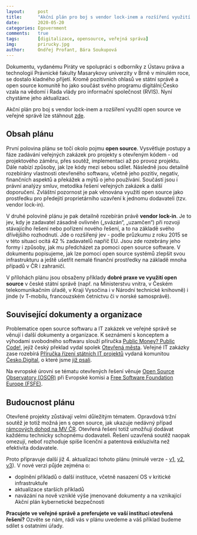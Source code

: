 ```yaml
---
layout:     post
title:      "Akční plán pro boj s vendor lock-inem a rozšíření využití open source ve veřejné správě"
date:       2020-05-20
categories: Egovernment  
comments:   true
tags:       [digitalizace, opensource, veřejná správa]
img:        prirucky.jpg
author:     Ondřej Profant, Bára Soukupová
---
```


Dokumentu, vydanému Piráty ve spolupráci s odborníky z Ústavu práva a technologií Právnické fakulty Masarykovy univerzity v Brně v minulém roce, se dostalo kladného přijetí. Kromě pozitivních ohlasů ve státní správě a open source komunitě ho jako součást svého programu digitální;Česko vzala na vědomí i Rada vlády pro informační společnost (RVIS). Nyní chystáme jeho aktualizaci.

<!--more-->
Akční plán pro boj s vendor lock-inem a rozšíření využití open source ve veřejné správě lze stáhnout [zde](https://www.profant.eu/assets/pdf/akcni-plan-opensource-v3.pdf).

## Obsah plánu

První polovina plánu se točí okolo pojmu **open source**. Vysvětluje postupy a fáze zadávání veřejných zakázek pro projekty s otevřeným kódem - od projektového záměru, přes soutěž,  implementaci až po provoz projektu. Dále nabízí způsoby, jak lze kódy mezi sebou sdílet.
Následně jsou detailně rozebírány vlastnosti otevřeného softwaru, včetně jeho pozitiv, negativ, finančních aspektů a překážek a mýtů o jeho používání. Součástí jsou i právní analýzy smluv, metodika řešení veřejných zakázek a další doporučení. Zvláštní pozornost je pak věnována využití open source jako prostředku pro předejití proprietárního uzavření k jednomu dodavateli (tzv. vendor lock-in).

V druhé polovině plánu je pak detailně rozebírán právě **vendor lock-in**. Je to jev, kdy je zadavatel zásadně ovlivněn („svázán“, „uzamčen“) při rozvoji stávajícího řešení nebo pořízení nového řešení, a to na základě svého dřívějšího rozhodnutí. Jde o rozšířený jev - podle průzkumu z roku 2015 se v této situaci ocitá 42 % zadavatelů napříč EU. Jsou zde rozebrány jeho formy i způsoby, jak mu předcházet za pomoci open source software. V dokumentu popisujeme, jak lze pomocí open source systémů zlepšit svou infrastrukturu a ještě ušetřit nemalé finanční prostředky na základě mnoha případů v ČR i zahraničí.

V přílohách plánu jsou obsaženy příklady **dobré praxe ve využití open source** v české státní správě (např. na Ministerstvu vnitra, v Českém telekomunikačním úřadě, v Kraji Vysočina i v Národní technické knihovně) i jinde (v T-mobilu, francouzském četnictvu či v norské samosprávě).


## Související dokumenty a organizace

Problematice open source softwaru a IT zakázek ve veřejné správě se věnují i další dokumenty a organizace. K seznámení s konceptem a výhodami svobodného softwaru slouží příručka [Public Money? Public Code!](https://www.otevrenamesta.cz/media/docs/Public-money-public-code-cs.pdf), jejíž český překlad vydal spolek [Otevřená města](https://www.otevrenamesta.cz/). Veřejné IT zakázky zase rozebírá [Příručka řízení státních IT projektů](https://blog.cesko.digital/2020/01/prirucka) vydaná komunitou [Česko.Digital](https://cesko.digital/), o které jsme [již psali](https://www.profant.eu/2020/prirucka-rizeni-statnich-it-projektu.html).

Na evropské úrovni se tématu otevřených řešení  věnuje [Open Source Observatory (OSOR)](https://joinup.ec.europa.eu/collection/open-source-observatory-osor) při Evropské komisi a [Free Software Foundation Europe (FSFE)](https://fsfe.org/).

## Budoucnost plánu

Otevřené projekty zůstávají velmi důležitým tématem. Opravdová tržní soutěž je totiž možná jen s open source, jak ukazuje nedávný případ [rámcových dohod na MV ČR](https://www.profant.eu/2020/ramcove-dohody-mvcr.html). Otevřená řešení totiž umožňují dodávat každému technicky schopnému dodavateli. Řešení uzavřená soutěž naopak omezují, neboť rozhoduje spíše licenční a patentová exkluzivita než efektivita dodavatele.  

Proto připravuje další již 4. aktualizaci tohoto plánu (minulé verze -  [v1](https://www.profant.eu/assets/pdf/akcni-plan-opensource-v1.pdf), [v2](https://www.profant.eu/assets/pdf/akcni-plan-opensource-v2.pdf), [v3](https://www.profant.eu/assets/pdf/akcni-plan-opensource-v3.pdf)). V nové verzi půjde zejména o:
- doplnění příkladů o další instituce, včetně nasazení OS v kritické infrastruktuře
- aktualizace starších příkladů
- navázání na nově vzniklé výše jmenované dokumenty a na vznikající Akční plán kybernetické bezpečnosti

**Pracujete ve veřejné správě a preferujete ve vaší instituci otevřená řešení?** Ozvěte se nám, rádi vás v plánu uvedeme a váš příklad budeme sdílet s ostatními úřady.
